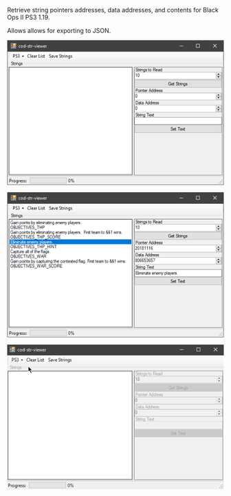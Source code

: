 Retrieve string pointers addresses, data addresses, and contents for Black Ops II PS3 1.19.

Allows allows for exporting to JSON.

![Program Screenshot 0](images/program0.png)

![Program Screenshot 1](images/program1.png)

![Program GIF](images/program.gif)